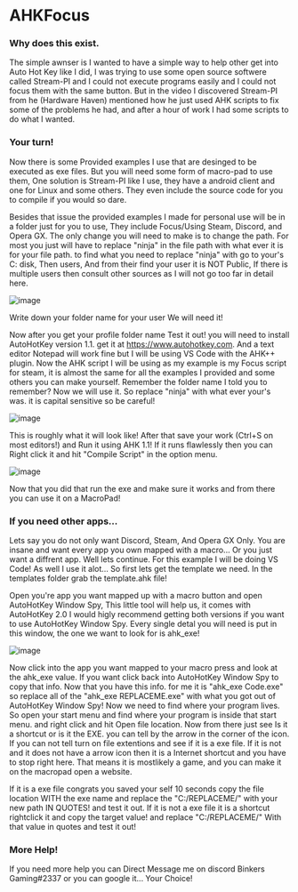 # AHKFocus

### Why does this exist.
The simple awnser is I wanted to have a simple way to help other get into Auto Hot Key like I did, I was trying to use some open source softwere called Stream-PI and I could not execute programs easily and I could not focus them with the same button. But in the video I discovered Stream-PI from he (Hardware Haven) mentioned how he just used AHK scripts to fix some of the problems he had, and after a hour of work I had some scripts to do what I wanted.

### Your turn!
Now there is some Provided examples I use that are desinged to be executed as exe files. But you will need some form of macro-pad to use them, One solution is Stream-PI like I use, they have a android client and one for Linux and some others. They even include the source code for you to compile if you would so dare.

Besides that issue the provided examples I made for personal use will be in a folder just for you to use, They include Focus/Using Steam, Discord, and Opera GX. The only change you will need to make is to change the path. For most you just will have to replace "ninja" in the file path with what ever it is for your file path. to find what you need to replace "ninja" with go to your's C: disk, Then users, And from their find your user it is NOT Public, If there is multiple users then consult other sources as I will not go too far in detail here.

![image](https://user-images.githubusercontent.com/77704604/225160793-8531565a-2165-4432-bad9-1d773868137b.png)

Write down your folder name for your user We will need it!

Now after you get your profile folder name Test it out! you will need to install AutoHotKey version 1.1. get it at https://www.autohotkey.com. And a text editor Notepad will work fine but I will be using VS Code with the AHK++ plugin. Now the AHK script I will be using as my example is my Focus script for steam, it is almost the same for all the examples I provided and some others you can make yourself. 
Remember the folder name I told you to remember? Now we will use it. So replace "ninja" with what ever your's was. it is capital sensitive so be careful! 

![image](https://user-images.githubusercontent.com/77704604/225161992-b412da22-ca15-47db-aeb2-4762415d679e.png)

This is roughly what it will look like! After that save your work (Ctrl+S on most editors!) and Run it using AHK 1.1! If it runs flawlessly then you can Right click it and hit "Compile Script" in the option menu.

![image](https://user-images.githubusercontent.com/77704604/225162266-9dca12e4-2113-4bf1-a2a9-fe9a5428b142.png)

Now that you did that run the exe and make sure it works and from there you can use it on a MacroPad!

### If you need other apps...

Lets say you do not only want Discord, Steam, And Opera GX Only. You are insane and want every app you own mapped with a macro... Or you just want a diffrent app. Well lets continue. For this example I will be doing VS Code! As well I use it alot... So first lets get the template we need. In the templates folder grab the template.ahk file!

Open you're app you want mapped up with a macro button and open AutoHotKey Window Spy, This little tool will help us, it comes with AutoHotKey 2.0 I would higly recommend getting both versions if you want to use AutoHotKey Window Spy. Every single detal you will need is put in this window, the one we want to look for is ahk_exe! 

![image](https://user-images.githubusercontent.com/77704604/225163631-31d3f81e-268a-477c-b5fe-ff505551e1c1.png)

Now click into the app you want mapped to your macro press and look at the ahk_exe value. If you want click back into AutoHotKey Window Spy to copy that info. Now that you have this info. for me it is "ahk_exe Code.exe" so replace all of the "ahk_exe REPLACEME.exe" with what you got out of AutoHotKey Window Spy! Now we need to find where your program lives. So open your start menu and find where your program is inside that start menu. and right click and hit Open file location. Now from there just see Is it a shortcut or is it the EXE. you can tell by the arrow in the corner of the icon. If you can not tell turn on file extentions and see if it is a exe file. If it is not and it does not have a arrow icon then it is a Internet shortcut and you have to stop right here. That means it is mostlikely a game, and you can make it on the macropad open a website. 

If it is a exe file congrats you saved your self 10 seconds copy the file location WITH the exe name and replace the "C:/REPLACEME/" with your new path IN QUOTES! and test it out. If it is not a exe file it is a shortcut rightclick it and copy the target value! and replace "C:/REPLACEME/" With that value in quotes and test it out!
### More Help!

If you need more help you can Direct Message me on discord Binkers Gaming#2337 or you can google it... Your Choice!
